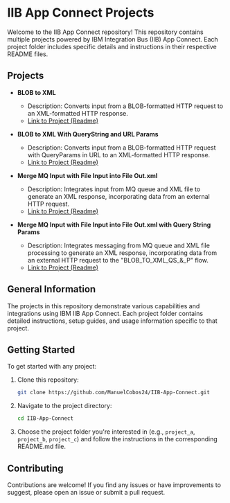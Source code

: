 # IIB App Connect Projects

Welcome to the IIB App Connect repository! This repository contains multiple projects powered by IBM Integration Bus (IIB) App Connect. Each project folder includes specific details and instructions in their respective README files.

## Projects

- **BLOB to XML**
  - Description: Converts input from a BLOB-formatted HTTP request to an XML-formatted HTTP response.
  - [Link to Project (Readme)](./BLOB_TO_XML/README.md)

- **BLOB to XML With QueryString and URL Params**
  - Description: Converts input from a BLOB-formatted HTTP request with QueryParams in URL to an XML-formatted HTTP response.
  - [Link to Project (Readme)](./BLOB_TO_XML_QS_&_P/README.md)
  
- **Merge MQ Input with File Input into File Out.xml**
  - Description: Integrates input from MQ queue and XML file to generate an XML response, incorporating data from an external HTTP request.
  - [Link to Project (Readme)](./MERGE_MQ_&_FILE_XML/README.md)

- **Merge MQ Input with File Input into File Out.xml with Query String Params**
  - Description: Integrates messaging from MQ queue and XML file processing to generate an XML response, incorporating data from an external HTTP request to the "BLOB_TO_XML_QS_&_P" flow.
  - [Link to Project (Readme)](./MERGE_MQ_&_FILE_XML_QS/README.md)

## General Information

The projects in this repository demonstrate various capabilities and integrations using IBM IIB App Connect. Each project folder contains detailed instructions, setup guides, and usage information specific to that project.

## Getting Started

To get started with any project:

1. Clone this repository:
   ```sh
   git clone https://github.com/ManuelCobos24/IIB-App-Connect.git
   ```
2. Navigate to the project directory:
   ```sh
   cd IIB-App-Connect
   ```
3. Choose the project folder you're interested in (e.g., `project_a`, `project_b`, `project_c`) and follow the instructions in the corresponding README.md file.

## Contributing

Contributions are welcome! If you find any issues or have improvements to suggest, please open an issue or submit a pull request.